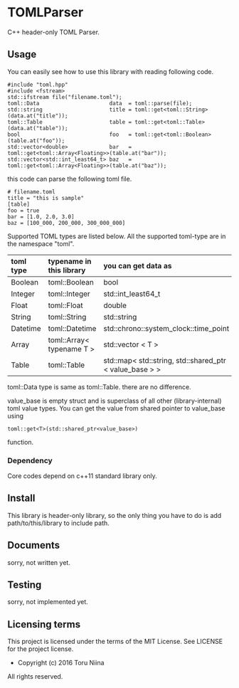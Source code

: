 TOMLParser
====

C++ header-only TOML Parser.

## Usage

You can easily see how to use this library with reading following code.

    #include "toml.hpp"
    #include <fstream>
    std::ifstream file("filename.toml");
    toml::Data                      data  = toml::parse(file);
    std::string                     title = toml::get<toml::String>(data.at("title"));
    toml::Table                     table = toml::get<toml::Table>(data.at("table"));
    bool                            foo   = toml::get<toml::Boolean>(table.at("foo"));
    std::vector<double>             bar   = toml::get<toml::Array<Floating>>(table.at("bar"));
    std::vector<std::int_least64_t> baz   = toml::get<toml::Array<Floating>>(table.at("baz"));

this code can parse the following toml file.

    # filename.toml
    title = "this is sample"
    [table]
    foo = true
    bar = [1.0, 2.0, 3.0]
    baz = [100_000, 200_000, 300_000_000]

Supported TOML types are listed below.
All the supported toml-type are in the namespace "toml".

| toml type | typename in this library| you can get data as                    |
|:----------|:------------------------|:---------------------------------------|
| Boolean   | toml::Boolean           | bool                                   |
| Integer   | toml::Integer           | std::int\_least64\_t                   |
| Float     | toml::Float             | double                                 |
| String    | toml::String            | std::string                            |
| Datetime  | toml::Datetime          | std::chrono::system\_clock::time\_point|
| Array     | toml::Array< typename T > | std::vector < T >                    |
| Table     | toml::Table             | std::map< std::string, std::shared\_ptr < value\_base > > |

toml::Data type is same as toml::Table. there are no difference.

value\_base is empty struct and is superclass of all other (library-internal)
toml value types. You can get the value from shared pointer to value\_base using

    toml::get<T>(std::shared_ptr<value_base>)

function.

### Dependency

Core codes depend on c++11 standard library only.

## Install

This library is header-only library, so the only thing you have to do is add
path/to/this/library to include path.

## Documents

sorry, not written yet.

## Testing

sorry, not implemented yet.

## Licensing terms

This project is licensed under the terms of the MIT License.
See LICENSE for the project license.

- Copyright (c) 2016 Toru Niina

All rights reserved.
